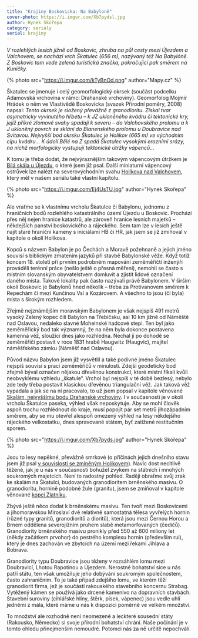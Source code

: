 ```yaml
---
title: "Krajiny Boskovicka: Na Babyloně"
cover-photo: https://i.imgur.com/Xb7pydsl.jpg
author: Hynek Skořepa
category: seriály
serial: krajiny
---
```


*V rozlehlých lesích jižně od Boskovic, zhruba na půl cesty mezi Újezdem a Valchovem, se nachází vrch Škatulec (656 m), nazývaný též Na Babylóně. Z Boskovic tam vede zelená turistická značka, pokračující pak směrem na Kuničky.*

{% photo src="https://i.imgur.com/kTyBnOd.png" author="Mapy.cz" %}

Škatulec se jmenuje i celý geomorfologický okrsek (součást podcelku Adamovská vrchovina v rámci Drahanské vrchoviny). Geomorfolog Mojmír Hrádek o něm ve Vlastivědě Boskovicka (svazek Přírodní poměry, 2008) napsal: *Tento okrsek je složený převážně z granodioritu. Získal tvar asymetricky vyvinutého hřbetu – k JZ ukloněného kvádru či tektonické kry, jejíž příkré zlomové svahy spadají k severu – do Valchovského prolomu a k J ukloněný povrch se sklání do Blanenského prolomu u Doubravice nad Svitavou. Nejvyšší bod okrsku Škatulec je Holíkov (665 m) ve východním cípu kvádru… K údolí Bělé na Z spadá Škatulec vysokými erozními srázy, na nichž morfologicky vystupují tektonické útržky vápenců…*

K tomu je třeba dodat, že nejvýraznějším takovým vápencovým útržkem je [Bílá skála u Újezdu](http://www.ohlasy.info/clanky/2016/02/bila-skala.html), o které jsem již psal. Další miniaturní vápencový ostrůvek lze nalézt na severovýchodním svahu [Holíkova nad Valchovem](http://www.ohlasy.info/clanky/2016/04/holikov.html), který měl v našem seriálu také vlastní kapitolu.

{% photo src="https://i.imgur.com/Ej4UsTU.jpg" author="Hynek Skořepa" %}

Ale vraťme se k vlastnímu vrcholu Škatulce či Babylonu, jednomu z hraničních bodů rozlehlého katastrálního území Újezdu u Boskovic. Prochází přes něj nejen hranice katastrů, ale zároveň hranice lesních majetků – někdejších panství boskovického a rájeckého. Sem tam lze v lesích ještě najít staré hraniční kameny s iniciálami HB či HR, jak jsem se již zmiňoval v kapitole o okolí Holíkova.

Kopců s názvem Babylon je po Čechách a Moravě požehnaně a jejich jméno souvisí s biblickým zmatením jazyků při stavbě Babylonské věže. Když totiž koncem 18. století při prvním podrobném mapování zeměměřičtí inženýři prováděli terénní práce (nešlo ještě o přesná měření), nemohli se často s místním slovanským obyvatelstvem domluvit a zjistit lidové označení daného místa. Takové lokality pak často nazývali právě Babylonem. V širším okolí Boskovic je Babylonů hned několik – třeba za Protivanovem směrem k Repechám či mezi Kunčinou Vsí a Kozárovem. A všechno to jsou (či byla) místa s širokým rozhledem.

Zřejmě nejznámějším moravským Babylonem je však nejspíš 491 metrů vysoký Zelený kopec čili Babylon na Třebíčsku, asi 10 km jižně od Náměště nad Oslavou, nedaleko slavné Mohelnské hadcové stepi. Ten byl jako zeměměřický bod tak významný, že na něm byla dokonce postavena kamenná věž, sloužící dnes jako rozhledna. Nechal ji po dohodě se zeměměřiči postavit v roce 1831 hrabě Haugwitz (Haugvic), majitel náměšťského zámku (Náměšť nad Oslavou).

Původ názvu Babylon jsem již vysvětlil a také podivné jméno Škatulec nejspíš souvisí s prací zeměměřičů v minulosti. Zdejší geodetický bod zřejmě býval označen nějakou dřevěnou konstrukcí, které místní říkali kvůli neobvyklému vzhledu „škatule“. Vrchol byl nejspíš v té době bezlesý, nebylo zde tedy třeba postavit klasickou dřevěnou triangulační věž. Jak taková věž vypadala a jak se na ní pracovalo, to už jsem popsal v kapitole věnované [Skalám, nejvyššímu bodu Drahanské vrchoviny](http://www.ohlasy.info/clanky/2016/07/skalky.html). I v současnosti je v okolí vrcholu Škatulce paseka, výhled však neposkytuje. Aby se mohl člověk aspoň trochu rozhlédnout do kraje, musí popojít pár set metrů jihozápadním směrem, aby se mu otevřel alespoň omezený výhled na lesy někdejšího rájeckého velkostatku, dnes spravované státem, byť zatížené restitučním sporem.

{% photo src="https://i.imgur.com/Xb7pyds.jpg" author="Hynek Skořepa" %}

Jsou to lesy nepěkné, převážně smrkové (o příčinách jejich dnešního stavu jsem již psal [v souvislosti se zmíněným Holíkovem](http://www.ohlasy.info/clanky/2016/04/holikov.html)). Navíc dost necitlivě těžené, jak je u nás v současnosti bohužel zvykem na státních i mnohých soukromých majetcích. Není to radostný pohled. Raději obraťme svůj zrak ke skalám na Škatulci, budovaných granodioritem brněnského masivu. O granodioritu, hornině podobné žule (granitu), jsem se zmiňoval v kapitole věnované [kopci Zlatníku](http://www.ohlasy.info/clanky/2015/04/zlatnik.html). 

Zbývá ještě něco dodat k brněnskému masivu. Ten tvoří mezi Boskovicemi a jihomoravskou Miroslaví dvě relativně samostatná tělesa vyvřelých hornin (různé typy granitů, granodioritů a dioritů), která jsou mezi Černou Horou a Brnem oddělena severojižním pruhem slabě metamorfovaných (čedičů). Granodiority brněnského masivu pronikly před 550 až 600 miliony let (někdy začátkem prvohor) do pestrého komplexu hornin (především rul), který je dnes zachován ve zbytcích na území mezi řekami Jihlava a Bobrava.

Granodiority typu Doubravice jsou těženy v rozsáhlém lomu mezi Doubravicí, Lhotou Rapotinou a Újezdem. Nerostné bohatství sice u nás patří státu, ten však umožňuje jeho dobývání soukromým společnostem, často zahraničním. To je také případ zdejšího lomu, ve kterém těží granodiorit firma, jež je součástí rakouského stavebního koncernu Strabag. Vytěžený kámen se používá jako drcené kamenivo na dopravních stavbách. Stavební suroviny (cihlářské hlíny, štěrk, písek, vápenec) jsou vedle uhlí jedněmi z mála, které máme u nás k dispozici poměrně ve velkém množství.

To množství ale rozhodně není neomezené a leckteré sousední státy (Rakousko, Německo) si svoje přírodní bohatství chrání. Naše počínání je v tomto ohledu přinejmenším nemoudré. Potomci nás za ně určitě nepochválí.



